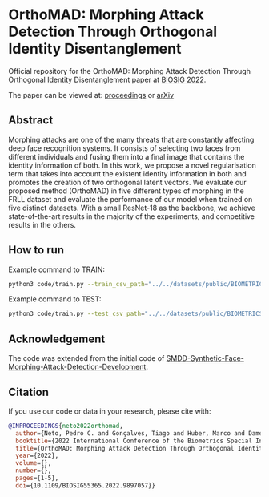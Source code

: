 # OrthoMAD: Morphing Attack Detection Through Orthogonal Identity Disentanglement
Official repository for the OrthoMAD: Morphing Attack Detection Through Orthogonal Identity Disentanglement paper at [BIOSIG 2022](https://biosig.de).

The paper can be viewed at: [proceedings](https://ieeexplore.ieee.org/document/9897057) or [arXiv](https://arxiv.org/abs/2208.07841)

## Abstract
Morphing attacks are one of the many threats that are constantly affecting deep face recognition systems. It consists of selecting two faces from different individuals and fusing them into a final image that contains the identity information of both. In this work, we propose a novel regularisation term that takes into account the existent identity information in both and promotes the creation of two orthogonal latent vectors. We evaluate our proposed method (OrthoMAD) in five different types of morphing in the FRLL dataset and evaluate the performance of our model when trained on five distinct datasets. With a small ResNet-18 as the backbone, we achieve state-of-the-art results in the majority of the experiments, and competitive results in the others.

## How to run

Example command to TRAIN: 
```bash
python3 code/train.py --train_csv_path="../../datasets/public/BIOMETRICS/Face_Morphing/SMDD/train.csv" --max_epoch=250 --batch_size=16 --latent_size=32 --lr=0.00001 --weight_loss=100 --is_test=False --model_path=trained_SMDD
```

Example command to TEST: 
```bash
python3 code/train.py --test_csv_path="../../datasets/public/BIOMETRICS/Face_Morphing/facelab_london/stylegan.csv" --max_epoch=250 --batch_size=16 --latent_size=32 --lr=0.00001 --weight_loss=100 --is_train=False --model_path=trained_SMDD
```

## Acknowledgement
The code was extended from the initial code of [SMDD-Synthetic-Face-Morphing-Attack-Detection-Development](https://github.com/naserdamer/SMDD-Synthetic-Face-Morphing-Attack-Detection-Development-dataset). 

## Citation
If you use our code or data in your research, please cite with:

```bibtex
@INPROCEEDINGS{neto2022orthomad,
  author={Neto, Pedro C. and Gonçalves, Tiago and Huber, Marco and Damer, Naser and Sequeira, Ana F. and Cardoso, Jaime S.},
  booktitle={2022 International Conference of the Biometrics Special Interest Group (BIOSIG)}, 
  title={OrthoMAD: Morphing Attack Detection Through Orthogonal Identity Disentanglement}, 
  year={2022},
  volume={},
  number={},
  pages={1-5},
  doi={10.1109/BIOSIG55365.2022.9897057}}
```
